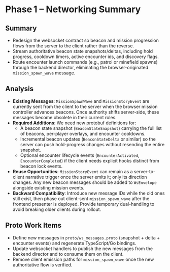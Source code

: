 # Phase 1 – Networking Summary

## Summary

- Redesign the websocket contract so beacon and mission progression flows from the server to the client rather than the reverse.
- Stream authoritative beacon state snapshots/deltas, including hold progress, cooldown timers, active encounter ids, and discovery flags.
- Route encounter launch commands (e.g., patrol or minefield spawns) through the backend director, eliminating the browser-originated `mission_spawn_wave` message.

## Analysis

- **Existing Messages**: `MissionSpawnWave` and `MissionStoryEvent` are currently sent from the client to the server when the browser mission controller advances beacons. Once authority shifts server-side, these messages become obsolete in their current roles.
- **Required Additions**: We need new protobuf definitions for:
  - A beacon state snapshot (`BeaconStateSnapshot`) carrying the full list of beacons, per-player overlays, and encounter cooldowns.
  - Incremental beacon updates (`BeaconStateDelta` or similar) so the server can push hold-progress changes without resending the entire snapshot.
  - Optional encounter lifecycle events (`EncounterActivated`, `EncounterCompleted`) if the client needs explicit hooks distinct from beacon lock events.
- **Reuse Opportunities**: `MissionStoryEvent` can remain as a server-to-client narrative trigger once the server emits it; only its direction changes. Any new beacon messages should be added to `WsEnvelope` alongside existing mission events.
- **Backward Compatibility**: Introduce new message IDs while the old ones still exist, then phase out client-sent `mission_spawn_wave` after the frontend presenter is deployed. Provide temporary dual-handling to avoid breaking older clients during rollout.

## Proto Work Items

- Define new messages in `proto/ws_messages.proto` (snapshot + delta + encounter events) and regenerate TypeScript/Go bindings.
- Update websocket handlers to publish the new messages from the backend director and to consume them on the client.
- Remove client emission paths for `mission_spawn_wave` once the new authoritative flow is verified.
